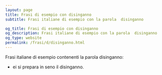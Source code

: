 ```yaml
---
layout: page
title: Frasi di esempio con disinganno 
subtitle: Frasi italiane di esempio con la parola  disinganno

og_title: Frasi di esempio con disinganno 
og_description: Frasi italiane di esempio con la parola  disinganno
og_type: website
permalink: /frasi/d/disinganno.html
---
```


Frasi italiane di esempio contenenti la parola disinganno:


- ei si prepara in seno il disinganno.
